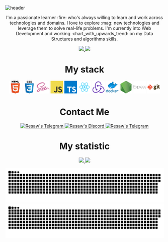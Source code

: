 ![header](https://capsule-render.vercel.app/api?type=waving&color=gradient&height=256&section=header&text=Hello%20there!&fontSize=75&animation=fadeIn&fontAlignY=38&desc=Welcome%20to%20my%20GitHub%20profile!%20Put%20stars,%20fork%20and%20contribute!&descAlignY=51&descAlign=62)
<p align="center">
  I'm a passionate learner :fire: who's always willing to learn and work across technologies and domains. I love to explore :mag: new technologies and leverage them to solve real-life problems. I'm currently into Web Development and working :chart_with_upwards_trend: on my Data Structures and algorithms skills.
</p>

<p align="center">
  <a href="https://wakatime.com/@Resaw">
   <img src="https://komarev.com/ghpvc/?username=Resaw-git" /> <img src="https://wakatime.com/badge/user/cf66488a-73c3-4032-ab15-c6e8cd6e7780.svg" />
  </a>
</p>



<h1 align="center">
  My stack 
</h1>
<p align="center">
<code><img height="40" src="https://raw.githubusercontent.com/github/explore/80688e429a7d4ef2fca1e82350fe8e3517d3494d/topics/html/html.png"></code>
<code><img height="40" src="https://raw.githubusercontent.com/github/explore/80688e429a7d4ef2fca1e82350fe8e3517d3494d/topics/css/css.png"></code>
<code><img height="40" src="https://raw.githubusercontent.com/github/explore/80688e429a7d4ef2fca1e82350fe8e3517d3494d/topics/sass/sass.png"></code>
<code><img height="40" src="https://raw.githubusercontent.com/github/explore/80688e429a7d4ef2fca1e82350fe8e3517d3494d/topics/javascript/javascript.png"></code>
<code><img height="40" src="https://raw.githubusercontent.com/github/explore/80688e429a7d4ef2fca1e82350fe8e3517d3494d/topics/typescript/typescript.png"></code>
<code><img height="40" src="https://raw.githubusercontent.com/github/explore/80688e429a7d4ef2fca1e82350fe8e3517d3494d/topics/react/react.png"></code>
<code><img height="40" src="https://raw.githubusercontent.com/github/explore/80688e429a7d4ef2fca1e82350fe8e3517d3494d/topics/redux/redux.png"></code>
<code><img height="40" src="https://raw.githubusercontent.com/github/explore/80688e429a7d4ef2fca1e82350fe8e3517d3494d/topics/docker/docker.png"></code>
<code><img height="40" src="https://raw.githubusercontent.com/github/explore/80688e429a7d4ef2fca1e82350fe8e3517d3494d/topics/nodejs/nodejs.png"></code>
<code><img height="40" src="https://raw.githubusercontent.com/github/explore/80688e429a7d4ef2fca1e82350fe8e3517d3494d/topics/express/express.png"></code>
<code><img height="40" src="https://raw.githubusercontent.com/github/explore/80688e429a7d4ef2fca1e82350fe8e3517d3494d/topics/git/git.png"></code>
</p>
 <h1 align="center">
  Contact Me
</h1>
<p align="center">
<a href="https://t.me/atw_Resaw">
  <img alt="Resaw's Telegram" width="40px" src="https://www.svgrepo.com/show/354443/telegram.svg"/>
</a>
  
  
<a href="https://discordapp.com/users/410744319243190272">
  <img alt="Resaw's Discord" width="40px" src="https://raw.githubusercontent.com/peterthehan/peterthehan/master/assets/discord.svg" />
</a>
  
  <a href="mailto:resavv@gmail.com">
  <img alt="Resaw's Telegram" width="40px" src="https://www.svgrepo.com/show/223047/gmail.svg"/>
</a>
</p>


 <h1 align="center">
  My statistic
</h1> 
<p align="center">
   <a  href="https://wakatime.com/@Resaw">
    <img  src="https://github-readme-stats.vercel.app/api/wakatime?username=Resaw&theme=github_dark" />
  </a>
  <img  src="https://github-readme-stats.vercel.app/api?username=Resaw-git&theme=github_dark&show_icons=true&count_private=true" />
</p>

![github contribution grid snake animation](https://github.com/Resaw-git/Resaw-git/blob/output/github-contribution-grid-snake.svg#gh-dark-mode-only)
![github contribution grid snake animation](https://github.com/Resaw-git/Resaw-git/blob/output/github-contribution-grid-snake.svg#gh-light-mode-only)

